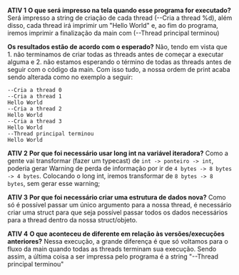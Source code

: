 **ATIV 1**
**O que será impresso na tela quando esse programa for executado?**
Será impresso a string de criação de cada thread (--Cria a thread %d), além disso, cada thread irá imprimir um "Hello World" e, ao fim do programa, iremos imprimir a finalização da main com (--Thread principal terminou)

**Os resultados estão de acordo com o esperado?**
Não, tendo em vista que 1. não terminamos de criar todas as threads antes de começar a executar alguma e 2. não estamos esperando o término de todas as threads antes de seguir com o código da main. Com isso tudo, a nossa ordem de print acaba sendo alterada como no exemplo a seguir:

```
--Cria a thread 0
--Cria a thread 1
Hello World
--Cria a thread 2
Hello World
--Cria a thread 3
Hello World
--Thread principal terminou
Hello World
```

**ATIV 2**
**Por que foi necessário usar long int na variável iteradora?**
Como a gente vai transformar (fazer um typecast) de `int -> ponteiro -> int`, poderia gerar Warning de perda de informação por ir de `4 bytes -> 8 bytes -> 4 bytes`. Colocando o long int, iremos transformar de `8 bytes -> 8 bytes`, sem gerar esse warning;

**ATIV 3**
**Por que foi necessário criar uma estrutura de dados nova?**
Como só é possível passar um único argumento para a nossa thread, é necessário criar uma struct para que seja possível passar todos os dados necessários para a thread dentro da nossa struct/objeto.

**ATIV 4**
**O que aconteceu de diferente em relação às versões/execuções anteriores?**
Nessa execução, a grande diferença é que só voltamos para o fluxo da main quando todas as threads terminam sua execução. Sendo assim, a última coisa a ser impressa pelo programa é a string "--Thread principal terminou"
